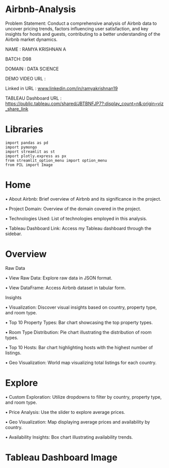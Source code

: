 # Airbnb-Analysis

Problem Statement: Conduct a comprehensive analysis of Airbnb data to uncover pricing trends, factors influencing user satisfaction, and key insights for hosts and guests, contributing to a better understanding of the Airbnb market dynamics.

NAME : RAMYA KRISHNAN A

BATCH: D98

DOMAIN : DATA SCIENCE

DEMO VIDEO URL : 

Linked in URL : www.linkedin.com/in/ramyakrishnan19

TABLEAU Dashboard URL : https://public.tableau.com/shared/JBTBNFJP7?:display_count=n&:origin=viz_share_link

# Libraries

    import pandas as pd
    import pymongo
    import streamlit as st
    import plotly.express as px
    from streamlit_option_menu import option_menu
    from PIL import Image

# Home

•	About Airbnb: Brief overview of Airbnb and its significance in the project.

•	Project Domain: Overview of the domain covered in the project.

•	Technologies Used: List of technologies employed in this analysis.

•	Tableau Dashboard Link: Access my Tableau dashboard through the sidebar.


# Overview

Raw Data

•	View Raw Data: Explore raw data in JSON format.

•	View DataFrame: Access Airbnb dataset in tabular form.

Insights

•	Visualization: Discover visual insights based on country, property type, and room type.

•	Top 10 Property Types: Bar chart showcasing the top property types.

•	Room Type Distribution: Pie chart illustrating the distribution of room types.

•	Top 10 Hosts: Bar chart highlighting hosts with the highest number of listings.

•	Geo Visualization: World map visualizing total listings for each country.

# Explore

•	Custom Exploration: Utilize dropdowns to filter by country, property type, and room type.

•	Price Analysis: Use the slider to explore average prices.

•	Geo Visualization: Map displaying average prices and availability by country.

•	Availability Insights: Box chart illustrating availability trends.


# Tableau Dashboard Image
